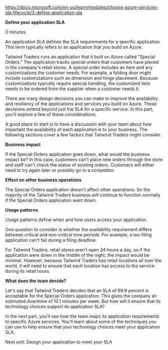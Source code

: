 https://docs.microsoft.com/en-us/learn/modules/choose-azure-services-sla-lifecycle/3-define-application-sla

**Define your application SLA**

3 minutes

An <em>application SLA</em> defines the SLA requirements for a specific application. This term typically refers to an application that <em>you</em> build on Azure.

Tailwind Traders runs an application that it built on Azure called "Special Orders." The application tracks special orders that customers have placed in the company's retail stores. A special order includes an item and any customizations the customer needs. For example, a folding door might include customizations such as dimension and hinge placement. Because customizations typically require special handling, the customized item needs to be ordered from the supplier when a customer needs it.

There are many design decisions you can make to improve the availability and resiliency of the applications and services you build on Azure. These decisions extend beyond just the SLA for a specific service. In this part, you'll explore a few of these considerations.

A good place to start is to have a discussion with your team about how important the availability of each application is to your business. The following sections cover a few factors that Tailwind Traders might consider.


**Business impact**

If the Special Orders application goes down, what would the business impact be? In this case, customers can't place new orders through the store and staff can't check the status of existing orders. Customers will either need to try again later or possibly go to a competitor.


**Effect on other business operations**

The Special Orders application doesn't affect other operations. So the majority of the Tailwind Traders business will continue to function normally if the Special Orders application went down.

**Usage patterns**

<em>Usage</em> patterns define when and how users access your application.

One question to consider is whether the availability requirement differs between critical and non-critical time periods. For example, a tax-filing application can't fail during a filing deadline.

For Tailwind Traders, retail stores aren't open 24 hours a day, so if the application were down in the middle of the night, the impact would be minimal. However, because Tailwind Traders has retail locations all over the world, it will need to ensure that each location has access to the service during its retail hours.

**What does the team decide?**

Let's say that Tailwind Traders decides that an SLA of 99.9 percent is acceptable for the Special Orders application. This gives the company an estimated downtime of 10.1 minutes per week. But how will it ensure that its technology choices support its application SLA?

In the next part, you'll see how the team maps its application requirements to specific Azure services. You'll learn about some of the techniques you can use to help ensure that your technology choices meet your application SLA.

Next unit: Design your application to meet your SLA
